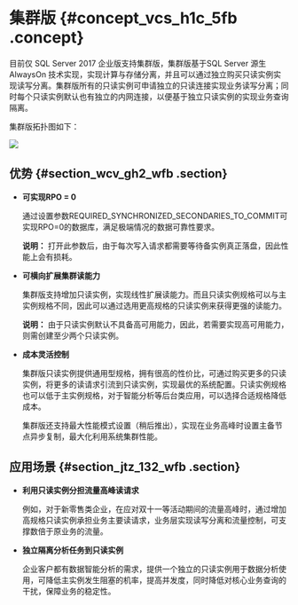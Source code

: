 # 集群版 {#concept_vcs_h1c_5fb .concept}

目前仅 SQL Server 2017 企业版支持集群版，集群版基于SQL Server 源生 AlwaysOn 技术实现，实现计算与存储分离，并且可以通过独立购买只读实例实现读写分离。集群版所有的只读实例可申请独立的只读连接实现业务读写分离；同时每个只读实例默认也有独立的内网连接，以便基于独立只读实例的实现业务查询隔离。

集群版拓扑图如下：

![](http://static-aliyun-doc.oss-cn-hangzhou.aliyuncs.com/assets/img/62203/154272619132574_zh-CN.png)

## 优势 {#section_wcv_gh2_wfb .section}

-   **可实现RPO = 0**

    通过设置参数REQUIRED\_SYNCHRONIZED\_SECONDARIES\_TO\_COMMIT可实现RPO=0的数据库，满足极端情况的数据可靠性要求。

    **说明：** 打开此参数后，由于每次写入请求都需要等待备实例真正落盘，因此性能上会有损耗。

-   **可横向扩展集群读能力**

    集群版支持增加只读实例，实现线性扩展读能力。而且只读实例规格可以与主实例规格不同，因此可以通过选用更高规格的只读实例来获得更强的读能力。

    **说明：** 由于只读实例默认不具备高可用能力，因此，若需要实现高可用能力，则需创建至少两个只读实例。

-   **成本灵活控制**

    集群版只读实例提供通用型规格，拥有很高的性价比，可通过购买更多的只读实例，将更多的读请求引流到只读实例，实现最优的系统配置。只读实例规格也可以低于主实例规格，对于智能分析等后台类应用，可以选择合适规格降低成本。

    集群版还支持最大性能模式设置（稍后推出），实现在业务高峰时设置主备节点异步复制，最大化利用系统集群性能。


## 应用场景 {#section_jtz_132_wfb .section}

-   **利用只读实例分担流量高峰读请求**

    例如，对于新零售类企业，在应对双十一等活动期间的流量高峰时，通过增加高规格只读实例承担业务主要读请求，业务层实现读写分离和流量控制，可支撑数倍于原业务的流量。

-   **独立隔离分析任务到只读实例**

    企业客户都有数据智能分析的需求，提供一个独立的只读实例用于数据分析使用，可降低主实例发生阻塞的机率，提高并发度，同时降低对核心业务查询的干扰，保障业务的稳定性。


